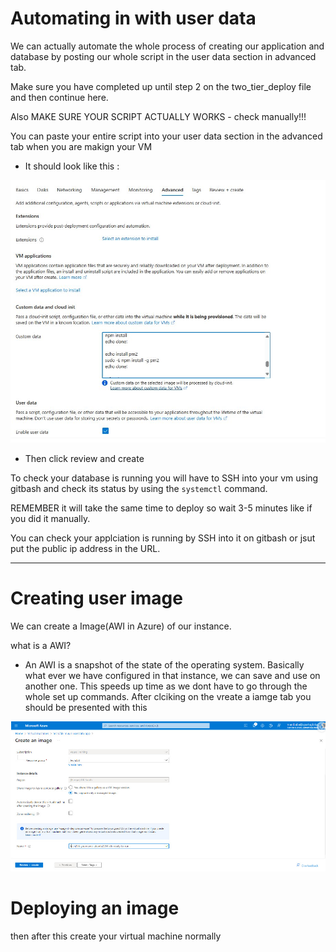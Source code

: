 # Automating in with user data

We can actually automate the whole process of creating our application and database by posting our whole script in the user data section in advanced tab. 

Make sure you have completed up until step 2 on the two_tier_deploy file and then continue here.

Also MAKE SURE YOUR SCRIPT ACTUALLY WORKS - check manually!!!

You can paste your entire script into your user data section in the advanced tab when you are makign your VM

* It should look like this : 


![](/Two_Tier_deploy/images/888.jpg)


* Then click review and create

To check your database is running you will have to SSH into your vm using gitbash and check its status by using the ```systemctl``` command.

REMEMBER it will take the same time to deploy so wait 3-5 minutes like if you did it manually. 

You can check your applciation is running by SSH into it on gitbash or jsut put the public ip address in the URL.

*******************************************

# Creating user image 

We can create a Image(AWI in Azure) of our instance. 

what is a AWI? 
* An AWI is a snapshot of the state of the operating system. Basically what ever we have configured in that instance, we can save and use on another one. This speeds up time as we dont have to go through the whole set up commands. 
After clciking on the vreate a iamge tab you should be presented with this
  
![](/Two_Tier_deploy/images/1212.jpg)


# Deploying an image




then after this create your virtual machine normally 